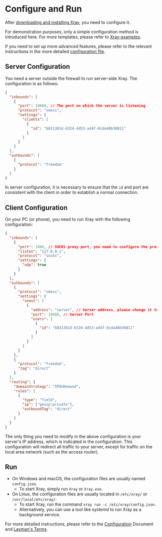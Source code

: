 # Configure and Run

After [downloading and installing Xray](./install/), you need to configure it.

For demonstration purposes, only a simple configuration method is introduced here. For more templates, please refer to [Xray-examples](https://github.com/XTLS/Xray-examples).

If you need to set up more advanced features, please refer to the relevant instructions in the more detailed [configuration file](../config/).

## Server Configuration

You need a server outside the firewall to run server-side Xray. The configuration is as follows:

```json
{
  "inbounds": [
    {
      "port": 10086, // The port on which the server is listening
      "protocol": "vmess",
      "settings": {
        "clients": [
          {
            "id": "b831381d-6324-4d53-ad4f-8cda48b30811"
          }
        ]
      }
    }
  ],
  "outbounds": [
    {
      "protocol": "freedom"
    }
  ]
}
```

In server configuration, it is necessary to ensure that the `id` and port are consistent with the client in order to establish a normal connection.

## Client Configuration

On your PC (or phone), you need to run Xray with the following configuration:

```json
{
  "inbounds": [
    {
      "port": 1080, // SOCKS proxy port, you need to configure the proxy in the browser and point to this port
      "listen": "127.0.0.1",
      "protocol": "socks",
      "settings": {
        "udp": true
      }
    }
  ],
  "outbounds": [
    {
      "protocol": "vmess",
      "settings": {
        "vnext": [
          {
            "address": "server", // Server address, please change it to your own server IP or domain name
            "port": 10086, // Server Port
            "users": [
              {
                "id": "b831381d-6324-4d53-ad4f-8cda48b30811"
              }
            ]
          }
        ]
      }
    },
    {
      "protocol": "freedom",
      "tag": "direct"
    }
  ],
  "routing": {
    "domainStrategy": "IPOnDemand",
    "rules": [
      {
        "type": "field",
        "ip": ["geoip:private"],
        "outboundTag": "direct"
      }
    ]
  }
}
```

The only thing you need to modify in the above configuration is your server's IP address, which is indicated in the configuration. This configuration will redirect all traffic to your server, except for traffic on the local area network (such as the access router).

## Run

- On Windows and macOS, the configuration files are usually named `config.json`.
  - To start Xray, simply run `Xray` or `Xray.exe`.
- On Linux, the configuration files are usually located in `/etc/xray/` or `/usr/local/etc/xray/`.
  - To start Xray, run the command `xray run -c /etc/xray/config.json`.
  - Alternatively, you can use a tool like systemd to run Xray as a background service.

For more detailed instructions, please refer to the [Configuration](../config/) Document and [Layman's Terms](./level-0/).
